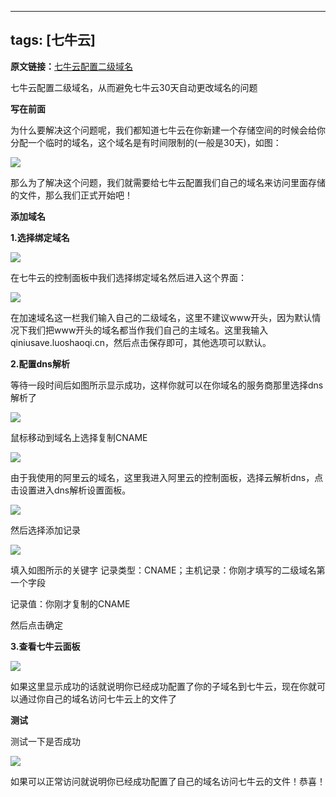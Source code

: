 ---


## tags: [七牛云]

**原文链接：**[七牛云配置二级域名](https://blog.csdn.net/sxdcfb/article/details/90748918)

七牛云配置二级域名，从而避免七牛云30天自动更改域名的问题

**写在前面**

为什么要解决这个问题呢，我们都知道七牛云在你新建一个存储空间的时候会给你分配一个临时的域名，这个域名是有时间限制的(一般是30天)，如图：

![](http://oss.yohn-z.cn/myblog/%E4%B8%83%E7%89%9B%E4%BA%91%E4%BD%BF%E7%94%A8/20200123030730-478663.png#alt=img)

那么为了解决这个问题，我们就需要给七牛云配置我们自己的域名来访问里面存储的文件，那么我们正式开始吧！

**添加域名**

**1.选择绑定域名**

![](http://oss.yohn-z.cn/myblog/%E4%B8%83%E7%89%9B%E4%BA%91%E4%BD%BF%E7%94%A8/20200123030731-18639.png#alt=img)

在七牛云的控制面板中我们选择绑定域名然后进入这个界面：

![](http://oss.yohn-z.cn/myblog/%E4%B8%83%E7%89%9B%E4%BA%91%E4%BD%BF%E7%94%A8/20200123030729-888926.png#alt=img)

在加速域名这一栏我们输入自己的二级域名，这里不建议www开头，因为默认情况下我们把www开头的域名都当作我们自己的主域名。这里我输入qiniusave.luoshaoqi.cn，然后点击保存即可，其他选项可以默认。

**2.配置dns解析**

等待一段时间后如图所示显示成功，这样你就可以在你域名的服务商那里选择dns解析了

![](http://oss.yohn-z.cn/myblog/%E4%B8%83%E7%89%9B%E4%BA%91%E4%BD%BF%E7%94%A8/20200123030736-971541.png#alt=img)

鼠标移动到域名上选择复制CNAME

![](http://oss.yohn-z.cn/myblog/%E4%B8%83%E7%89%9B%E4%BA%91%E4%BD%BF%E7%94%A8/20200123030728-487771.png#alt=img)

由于我使用的阿里云的域名，这里我进入阿里云的控制面板，选择云解析dns，点击设置进入dns解析设置面板。

![](http://oss.yohn-z.cn/myblog/%E4%B8%83%E7%89%9B%E4%BA%91%E4%BD%BF%E7%94%A8/20200123030738-661150.png#alt=img)

然后选择添加记录

![](http://oss.yohn-z.cn/myblog/%E4%B8%83%E7%89%9B%E4%BA%91%E4%BD%BF%E7%94%A8/20200123030822-8800.png#alt=img)

填入如图所示的关键字 记录类型：CNAME；主机记录：你刚才填写的二级域名第一个字段

记录值：你刚才复制的CNAME

然后点击确定

**3.查看七牛云面板**

![](http://oss.yohn-z.cn/myblog/%E4%B8%83%E7%89%9B%E4%BA%91%E4%BD%BF%E7%94%A8/20200123030727-16621.png#alt=img)

如果这里显示成功的话就说明你已经成功配置了你的子域名到七牛云，现在你就可以通过你自己的域名访问七牛云上的文件了

**测试**

测试一下是否成功

![](http://oss.yohn-z.cn/myblog/%E4%B8%83%E7%89%9B%E4%BA%91%E4%BD%BF%E7%94%A8/20200123030743-591682.png#alt=img)

如果可以正常访问就说明你已经成功配置了自己的域名访问七牛云的文件！恭喜！
